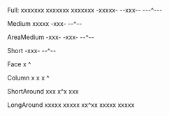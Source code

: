 Full:
xxxxxxx
xxxxxxx
xxxxxxx
-xxxxx-
--xxx--
---^---

Medium
xxxxx
-xxx-
--^--

AreaMedium
-xxx-
-xxx-
--^--

Short
-xxx-
--^--

Face
x
^

Column
x
x
x
^

ShortAround
xxx
x^x
xxx

LongAround
xxxxx
xxxxx
xx^xx
xxxxx
xxxxx
